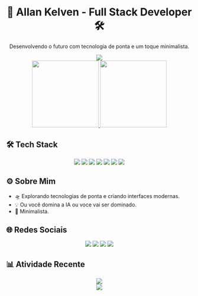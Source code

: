 <h1 align="center">🚀 Allan Kelven - Full Stack Developer 🛠️</h1>

<p align="center">
  Desenvolvendo o futuro com tecnologia de ponta e um toque minimalista.
</p>

<div align="center">
  <img src="https://capsule-render.vercel.app/api?type=waving&color=0:000428,100:004e92&height=200&section=header&text=Allan%20Kelven&fontColor=00e0ff&fontSize=40&animation=fadeIn" />
</div>

<div align="center">
  <a href="https://github.com/allankdev">
    <img height="180em" src="https://github-readme-stats.vercel.app/api?username=allankdev&show_icons=true&theme=github_dark&hide_border=true&include_all_commits=true&count_private=true&title_color=00e0ff&icon_color=00e0ff&text_color=c3c3c3&bg_color=0d0d0d&animation=fadeInUp"/>
    <img height="180em" src="https://github-readme-stats.vercel.app/api/top-langs/?username=allankdev&layout=compact&langs_count=8&theme=github_dark&hide_border=true&title_color=00e0ff&text_color=c3c3c3&bg_color=0d0d0d&animation=fadeInUp"/>
  </a>
</div>

## 🛠️ Tech Stack

<div align="center">
  <img src="https://img.shields.io/badge/JavaScript-0d0d0d?style=for-the-badge&logo=javascript&logoColor=00e0ff&animation=glow" />
  <img src="https://img.shields.io/badge/TypeScript-0d0d0d?style=for-the-badge&logo=typescript&logoColor=007acc&animation=glow" />
  <img src="https://img.shields.io/badge/React-0d0d0d?style=for-the-badge&logo=react&logoColor=61dafb&animation=glow" />
  <img src="https://img.shields.io/badge/Node.js-0d0d0d?style=for-the-badge&logo=node.js&logoColor=00ff00&animation=glow" />
  <img src="https://img.shields.io/badge/Spring%20Boot-0d0d0d?style=for-the-badge&logo=spring-boot&logoColor=6db33f&animation=glow" />
  <img src="https://img.shields.io/badge/Docker-0d0d0d?style=for-the-badge&logo=docker&logoColor=2496ed&animation=glow" />
  <img src="https://img.shields.io/badge/Python-0d0d0d?style=for-the-badge&logo=python&logoColor=ffdd54&animation=glow" />
</div>

## ⚙️ Sobre Mim

- 🛸 Explorando tecnologias de ponta e criando interfaces modernas.
- 💡 Ou você domina a IA ou voce vai ser dominado.
- 🖤 Minimalista.

## 🌐 Redes Sociais

<div align="center">
  <a href="https://instagram.com/kelvenallan" target="_blank"><img src="https://img.shields.io/badge/-Instagram-0d0d0d?style=for-the-badge&logo=instagram&logoColor=00e0ff&animation=glow"></a>
  <a href="mailto:allankelve.ak@gmail.com"><img src="https://img.shields.io/badge/-Gmail-0d0d0d?style=for-the-badge&logo=gmail&logoColor=d32f2f&animation=glow"></a>
  <a href="https://www.linkedin.com/in/allan-kelven-b91912244/" target="_blank"><img src="https://img.shields.io/badge/-LinkedIn-0d0d0d?style=for-the-badge&logo=linkedin&logoColor=0e76a8&animation=glow"></a>
  <a href="https://discord.com/users/allankelven92" target="_blank"><img src="https://img.shields.io/badge/Discord-0d0d0d?style=for-the-badge&logo=discord&logoColor=7289da&animation=glow"></a>
</div>

## 📊 Atividade Recente

<div align="center">
  <img src="https://github-readme-activity-graph.vercel.app/graph?username=allankdev&bg_color=0d0d0d&color=c3c3c3&line=00e0ff&point=00ff00&hide_border=true&animation=glow" />
</div>

<div align="center">
  <img src="https://capsule-render.vercel.app/api?type=waving&color=0:004e92,100:000428&height=150&section=footer&text=Happy%20Coding!&fontColor=00e0ff&fontSize=24&animation=fadeIn" />
</div>

